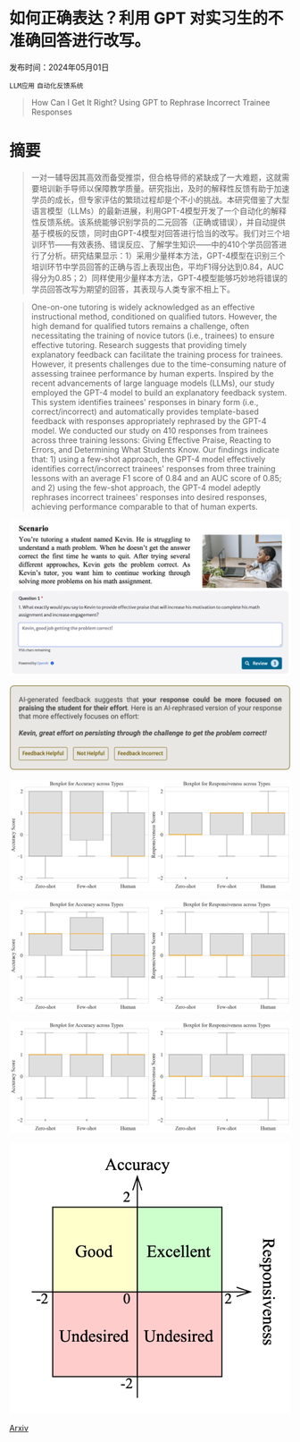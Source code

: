 # 如何正确表达？利用 GPT 对实习生的不准确回答进行改写。

发布时间：2024年05月01日

`LLM应用` `自动化反馈系统`

> How Can I Get It Right? Using GPT to Rephrase Incorrect Trainee Responses

# 摘要

> 一对一辅导因其高效而备受推崇，但合格导师的紧缺成了一大难题，这就需要培训新手导师以保障教学质量。研究指出，及时的解释性反馈有助于加速学员的成长，但专家评估的繁琐过程却是个不小的挑战。本研究借鉴了大型语言模型（LLMs）的最新进展，利用GPT-4模型开发了一个自动化的解释性反馈系统。该系统能够识别学员的二元回答（正确或错误），并自动提供基于模板的反馈，同时由GPT-4模型对回答进行恰当的改写。我们对三个培训环节——有效表扬、错误反应、了解学生知识——中的410个学员回答进行了分析。研究结果显示：1）采用少量样本方法，GPT-4模型在识别三个培训环节中学员回答的正确与否上表现出色，平均F1得分达到0.84，AUC得分为0.85；2）同样使用少量样本方法，GPT-4模型能够巧妙地将错误的学员回答改写为期望的回答，其表现与人类专家不相上下。

> One-on-one tutoring is widely acknowledged as an effective instructional method, conditioned on qualified tutors. However, the high demand for qualified tutors remains a challenge, often necessitating the training of novice tutors (i.e., trainees) to ensure effective tutoring. Research suggests that providing timely explanatory feedback can facilitate the training process for trainees. However, it presents challenges due to the time-consuming nature of assessing trainee performance by human experts. Inspired by the recent advancements of large language models (LLMs), our study employed the GPT-4 model to build an explanatory feedback system. This system identifies trainees' responses in binary form (i.e., correct/incorrect) and automatically provides template-based feedback with responses appropriately rephrased by the GPT-4 model. We conducted our study on 410 responses from trainees across three training lessons: Giving Effective Praise, Reacting to Errors, and Determining What Students Know. Our findings indicate that: 1) using a few-shot approach, the GPT-4 model effectively identifies correct/incorrect trainees' responses from three training lessons with an average F1 score of 0.84 and an AUC score of 0.85; and 2) using the few-shot approach, the GPT-4 model adeptly rephrases incorrect trainees' responses into desired responses, achieving performance comparable to that of human experts.

![如何正确表达？利用 GPT 对实习生的不准确回答进行改写。](../../../paper_images/2405.00970/Scenario.png)

![如何正确表达？利用 GPT 对实习生的不准确回答进行改写。](../../../paper_images/2405.00970/feedback.png)

![如何正确表达？利用 GPT 对实习生的不准确回答进行改写。](../../../paper_images/2405.00970/praise.png)

![如何正确表达？利用 GPT 对实习生的不准确回答进行改写。](../../../paper_images/2405.00970/errors.png)

![如何正确表达？利用 GPT 对实习生的不准确回答进行改写。](../../../paper_images/2405.00970/knows.png)

![如何正确表达？利用 GPT 对实习生的不准确回答进行改写。](../../../paper_images/2405.00970/dimension_plot.png)

[Arxiv](https://arxiv.org/abs/2405.00970)